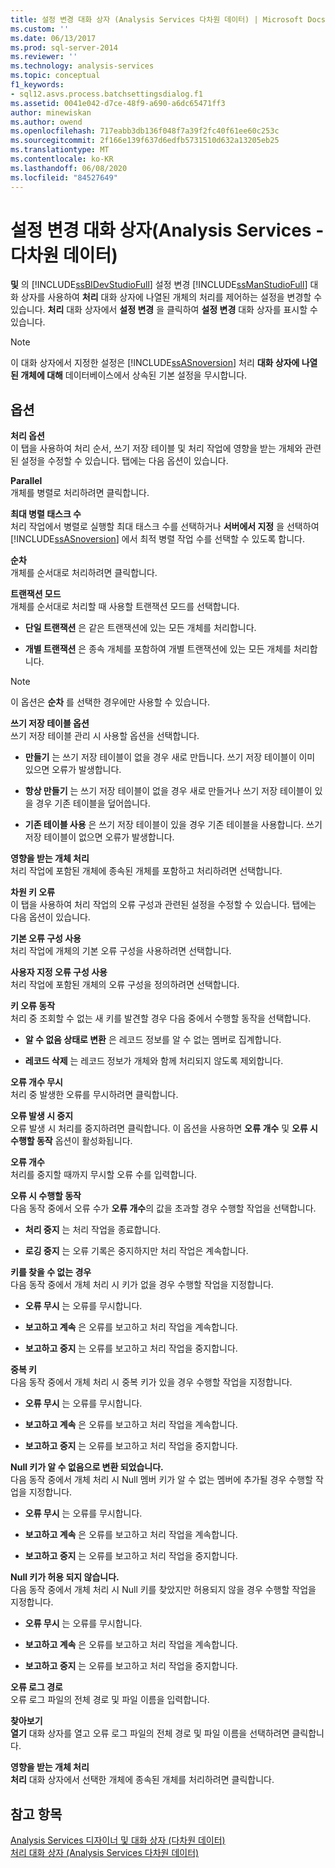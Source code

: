 ```yaml
---
title: 설정 변경 대화 상자 (Analysis Services 다차원 데이터) | Microsoft Docs
ms.custom: ''
ms.date: 06/13/2017
ms.prod: sql-server-2014
ms.reviewer: ''
ms.technology: analysis-services
ms.topic: conceptual
f1_keywords:
- sql12.asvs.process.batchsettingsdialog.f1
ms.assetid: 0041e042-d7ce-48f9-a690-a6dc65471ff3
author: minewiskan
ms.author: owend
ms.openlocfilehash: 717eabb3db136f048f7a39f2fc40f61ee60c253c
ms.sourcegitcommit: 2f166e139f637d6edfb5731510d632a13205eb25
ms.translationtype: MT
ms.contentlocale: ko-KR
ms.lasthandoff: 06/08/2020
ms.locfileid: "84527649"
---
```

# <a name="change-settings-dialog-box-analysis-services---multidimensional-data"></a>설정 변경 대화 상자(Analysis Services - 다차원 데이터)
  **및** 의 [!INCLUDE[ssBIDevStudioFull](../includes/ssbidevstudiofull-md.md)] 설정 변경 [!INCLUDE[ssManStudioFull](../includes/ssmanstudiofull-md.md)] 대화 상자를 사용하여 **처리** 대화 상자에 나열된 개체의 처리를 제어하는 설정을 변경할 수 있습니다. **처리** 대화 상자에서 **설정 변경** 을 클릭하여 **설정 변경** 대화 상자를 표시할 수 있습니다.  
  
> [!NOTE]  
>   이 대화 상자에서 지정한 설정은 [!INCLUDE[ssASnoversion](../includes/ssasnoversion-md.md)] 처리 **대화 상자에 나열된 개체에 대해** 데이터베이스에서 상속된 기본 설정을 무시합니다.  
  
## <a name="options"></a>옵션  
 **처리 옵션**  
 이 탭을 사용하여 처리 순서, 쓰기 저장 테이블 및 처리 작업에 영향을 받는 개체와 관련된 설정을 수정할 수 있습니다. 탭에는 다음 옵션이 있습니다.  
  
 **Parallel**  
 개체를 병렬로 처리하려면 클릭합니다.  
  
 **최대 병렬 태스크 수**  
 처리 작업에서 병렬로 실행할 최대 태스크 수를 선택하거나 **서버에서 지정** 을 선택하여 [!INCLUDE[ssASnoversion](../includes/ssasnoversion-md.md)] 에서 최적 병렬 작업 수를 선택할 수 있도록 합니다.  
  
 **순차**  
 개체를 순서대로 처리하려면 클릭합니다.  
  
 **트랜잭션 모드**  
 개체를 순서대로 처리할 때 사용할 트랜잭션 모드를 선택합니다.  
  
-   **단일 트랜잭션** 은 같은 트랜잭션에 있는 모든 개체를 처리합니다.  
  
-   **개별 트랜잭션** 은 종속 개체를 포함하여 개별 트랜잭션에 있는 모든 개체를 처리합니다.  
  
> [!NOTE]  
>   이 옵션은 **순차** 를 선택한 경우에만 사용할 수 있습니다.  
  
 **쓰기 저장 테이블 옵션**  
 쓰기 저장 테이블 관리 시 사용할 옵션을 선택합니다.  
  
-   **만들기** 는 쓰기 저장 테이블이 없을 경우 새로 만듭니다. 쓰기 저장 테이블이 이미 있으면 오류가 발생합니다.  
  
-   **항상 만들기** 는 쓰기 저장 테이블이 없을 경우 새로 만들거나 쓰기 저장 테이블이 있을 경우 기존 테이블을 덮어씁니다.  
  
-   **기존 테이블 사용** 은 쓰기 저장 테이블이 있을 경우 기존 테이블을 사용합니다. 쓰기 저장 테이블이 없으면 오류가 발생합니다.  
  
 **영향을 받는 개체 처리**  
 처리 작업에 포함된 개체에 종속된 개체를 포함하고 처리하려면 선택합니다.  
  
 **차원 키 오류**  
 이 탭을 사용하여 처리 작업의 오류 구성과 관련된 설정을 수정할 수 있습니다. 탭에는 다음 옵션이 있습니다.  
  
 **기본 오류 구성 사용**  
 처리 작업에 개체의 기본 오류 구성을 사용하려면 선택합니다.  
  
 **사용자 지정 오류 구성 사용**  
 처리 작업에 포함된 개체의 오류 구성을 정의하려면 선택합니다.  
  
 **키 오류 동작**  
 처리 중 조회할 수 없는 새 키를 발견할 경우 다음 중에서 수행할 동작을 선택합니다.  
  
-   **알 수 없음 상태로 변환** 은 레코드 정보를 알 수 없는 멤버로 집계합니다.  
  
-   **레코드 삭제** 는 레코드 정보가 개체와 함께 처리되지 않도록 제외합니다.  
  
 **오류 개수 무시**  
 처리 중 발생한 오류를 무시하려면 클릭합니다.  
  
 **오류 발생 시 중지**  
 오류 발생 시 처리를 중지하려면 클릭합니다. 이 옵션을 사용하면 **오류 개수** 및 **오류 시 수행할 동작** 옵션이 활성화됩니다.  
  
 **오류 개수**  
 처리를 중지할 때까지 무시할 오류 수를 입력합니다.  
  
 **오류 시 수행할 동작**  
 다음 동작 중에서 오류 수가 **오류 개수**의 값을 초과할 경우 수행할 작업을 선택합니다.  
  
-   **처리 중지** 는 처리 작업을 종료합니다.  
  
-   **로깅 중지** 는 오류 기록은 중지하지만 처리 작업은 계속합니다.  
  
 **키를 찾을 수 없는 경우**  
 다음 동작 중에서 개체 처리 시 키가 없을 경우 수행할 작업을 지정합니다.  
  
-   **오류 무시** 는 오류를 무시합니다.  
  
-   **보고하고 계속** 은 오류를 보고하고 처리 작업을 계속합니다.  
  
-   **보고하고 중지** 는 오류를 보고하고 처리 작업을 중지합니다.  
  
 **중복 키**  
 다음 동작 중에서 개체 처리 시 중복 키가 있을 경우 수행할 작업을 지정합니다.  
  
-   **오류 무시** 는 오류를 무시합니다.  
  
-   **보고하고 계속** 은 오류를 보고하고 처리 작업을 계속합니다.  
  
-   **보고하고 중지** 는 오류를 보고하고 처리 작업을 중지합니다.  
  
 **Null 키가 알 수 없음으로 변환 되었습니다.**  
 다음 동작 중에서 개체 처리 시 Null 멤버 키가 알 수 없는 멤버에 추가될 경우 수행할 작업을 지정합니다.  
  
-   **오류 무시** 는 오류를 무시합니다.  
  
-   **보고하고 계속** 은 오류를 보고하고 처리 작업을 계속합니다.  
  
-   **보고하고 중지** 는 오류를 보고하고 처리 작업을 중지합니다.  
  
 **Null 키가 허용 되지 않습니다.**  
 다음 동작 중에서 개체 처리 시 Null 키를 찾았지만 허용되지 않을 경우 수행할 작업을 지정합니다.  
  
-   **오류 무시** 는 오류를 무시합니다.  
  
-   **보고하고 계속** 은 오류를 보고하고 처리 작업을 계속합니다.  
  
-   **보고하고 중지** 는 오류를 보고하고 처리 작업을 중지합니다.  
  
 **오류 로그 경로**  
 오류 로그 파일의 전체 경로 및 파일 이름을 입력합니다.  
  
 **찾아보기**  
 **열기** 대화 상자를 열고 오류 로그 파일의 전체 경로 및 파일 이름을 선택하려면 클릭합니다.  
  
 **영향을 받는 개체 처리**  
 **처리** 대화 상자에서 선택한 개체에 종속된 개체를 처리하려면 클릭합니다.  
  
## <a name="see-also"></a>참고 항목  
 [Analysis Services 디자이너 및 대화 상자 &#40;다차원 데이터&#41;](analysis-services-designers-and-dialog-boxes-multidimensional-data.md)   
 [처리 대화 상자 &#40;Analysis Services 다차원 데이터&#41;](process-dialog-box-analysis-services-multidimensional-data.md)  
  
  
